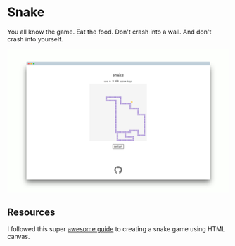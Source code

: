 # Snake 

You all know the game. Eat the food. Don't crash into a wall. And don't crash into yourself. 

![Game of snake](./assets/snake-end.png)

## Resources 

I followed this super [awesome guide](https://medium.freecodecamp.org/think-like-a-programmer-how-to-build-snake-using-only-javascript-html-and-css-7b1479c3339e) to creating a snake game using HTML canvas. 